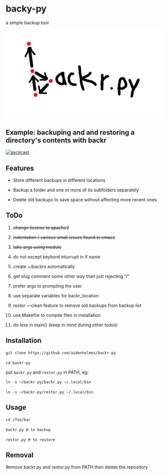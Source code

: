 # backy-py

a simple backup tool

![logo](logo.png)

## Example: backuping and and restoring a directory's contents with backr

[![asciicast](https://asciinema.org/a/sNBDRobpOUBwTHNr2G4xBEIUM.svg)](https://asciinema.org/a/sNBDRobpOUBwTHNr2G4xBEIUM)

## Features

- Store different backups in different locations

- Backup a folder and one or more of its subfolders separately

- Delete old backups to save space without affecting more recent ones

## ToDo

1. ~~change license to apache2~~

2. ~~indentation / various small issues found in emacs~~

3. ~~take args using module~~

4. do not except keybord inturrupt in if name

5. create ~/backrs automatically

6. get slug comment some other way than just rejecting “/“

7. prefer args to prompting the user

8. use separate variables for backr_location

9. restor —clean feature to remove old backups from backup list

10. use Makefile to compile files in installation

11. do less in main() (keep in mind during other todos)

## Installation

```
git clone https://github.com/aidenholmes/backr-py

cd backr-py
```

put `backr.py` and `restor.py` in PATH, eg:

```
ln -s ~/backr-py/backr.py ~/.local/bin

ln -s ~/backr-py/restor.py ~/.local/bin
```

## Usage

```
cd /foo/bar

backr.py # to backup

restor.py # to restore
```

## Removal

Remove backr.py and restor.py from PATH then delete the repository
